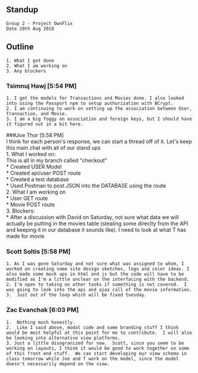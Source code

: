 ## Standup   
    Group 2 - Project OwnFlix  
    Date 20th Aug 2018  

## Outline  

    1. What I got done  
    2. What I am working on  
    3. Any blockers  

### Tsimnuj Hawj [5:54 PM]  
    1. I got the models for Transactions and Movies done. I also looked into using the Passport npm to setup authorization with BCrypt.  
    2. I am continuing to work on setting up the association between User, Transaction, and Movie. 
    3. I am a big foggy on association and foreign keys, but I should have it figured out in a bit here.  

###Joe Thor [5:58 PM]  
    I think for each person's response, we can start a thread off of it. Let's keep this main chat with all of our stand ups  
    1. What I worked on:  
    This is all in my branch called "checkout"  
        * Created USER Model  
        * Created api/user POST route  
        * Created a test database  
        * Used Postman to post JSON into the DATABASE using the route  
    2. What I am working on  
        * User GET route  
        * Movie POST route  
    3. Blockers:  
        * After a discussion with David on Saturday, not sure what data we will actually be putting in the movies table (stealing some direclty from the API and keeping it in our database it sounds like). I need to look at what T has made for movie  

### Scott Soltis [5:58 PM]  
    1. As I was gone Saturday and not sure what was assigned to whom, I worked on creating some site design sketches, logo and color ideas. I also made some mock ups in html and js but the code will have to be modified as I'm a little unclear on the interfacing with the backend. 
    2. I'm open to taking on other tasks if something is not covered.  I was going to look into the api and ajax call of the movie information.    
    3.  Just out of the loop which will be fixed tuesday.  

### Zac Evanchak [6:03 PM]  
    1.  Nothing much honestly.  
    2.  Like I said above, modal code and some branding stuff I think would be most helpful at this point for me to contribute.  I will also be looking into alternative view platforms.  
    3. Just a little disogranized for now.  Scott, since you seem to be working on layouts, I think it would be good to work together on some of this front end stuff.  We can start developing our view schema in class tomorrow while Joe and T work on the model, since the model doesn't necessarily depend on the view.  